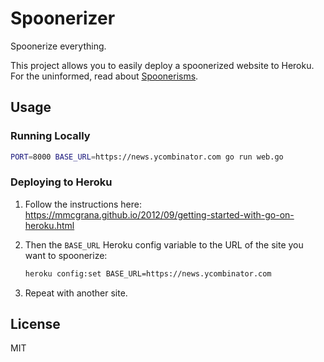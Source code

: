 # Spoonerizer
Spoonerize everything.

This project allows you to easily deploy a spoonerized website to Heroku. For
the uninformed, read about
[Spoonerisms](https://en.wikipedia.org/wiki/Spoonerism).

## Usage

### Running Locally
```bash
PORT=8000 BASE_URL=https://news.ycombinator.com go run web.go
```

### Deploying to Heroku
1.  Follow the instructions here:
    https://mmcgrana.github.io/2012/09/getting-started-with-go-on-heroku.html

2.  Then the `BASE_URL` Heroku config variable to the URL of the site you want
    to spoonerize:
    ```bash
    heroku config:set BASE_URL=https://news.ycombinator.com
    ```

3.  Repeat with another site.

## License
MIT
